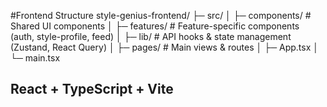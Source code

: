 #Frontend Structure
style-genius-frontend/
├─ src/ 
│ ├─ components/ # Shared UI components 
│ ├─ features/ # Feature-specific components (auth, style-profile, feed) 
│ ├─ lib/ # API hooks & state management (Zustand, React Query) 
│ ├─ pages/ # Main views & routes 
│ ├─ App.tsx 
│ └─ main.tsx

## React + TypeScript + Vite
